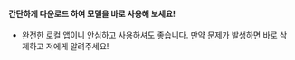 #### 간단하게 다운로드 하여 모델을 바로 사용해 보세요!                                                                     
+ 완전한 로컬 앱이니 안심하고 사용하셔도 좋습니다. 만약 문제가 발생하면 바로 삭제하고 저에게 알려주세요!
